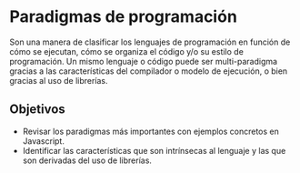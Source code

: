 # Paradigmas de programación

Son una manera de clasificar los lenguajes de programación en función de cómo se ejecutan, cómo se organiza el código y/o su estilo de programación. Un mismo lenguaje o código puede ser multi-paradigma gracias a las características del compilador o modelo de ejecución, o bien gracias al uso de librerías.

## Objetivos

- Revisar los paradigmas más importantes con ejemplos concretos en Javascript.
- Identificar las características que son intrínsecas al lenguaje y las que son derivadas del uso de librerías.
